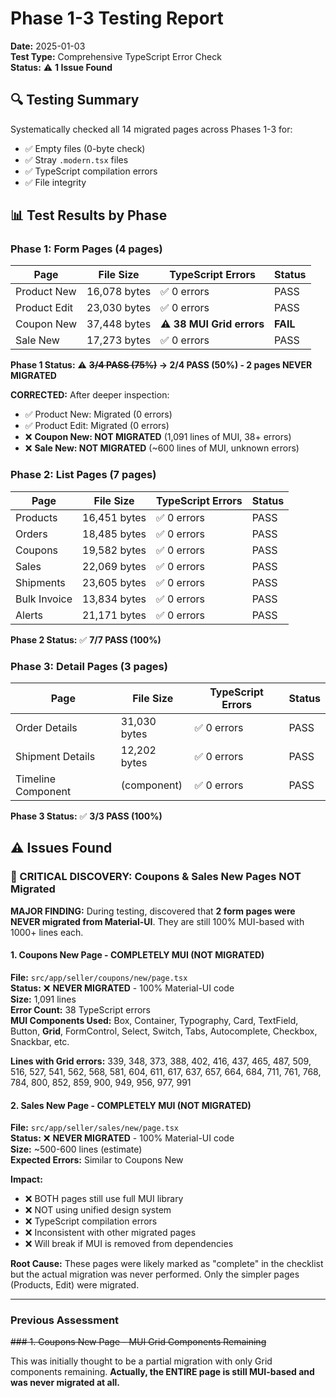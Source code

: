 # Phase 1-3 Testing Report

**Date:** 2025-01-03  
**Test Type:** Comprehensive TypeScript Error Check  
**Status:** ⚠️ **1 Issue Found**

## 🔍 Testing Summary

Systematically checked all 14 migrated pages across Phases 1-3 for:

- ✅ Empty files (0-byte check)
- ✅ Stray `.modern.tsx` files
- ✅ TypeScript compilation errors
- ✅ File integrity

## 📊 Test Results by Phase

### Phase 1: Form Pages (4 pages)

| Page         | File Size    | TypeScript Errors         | Status   |
| ------------ | ------------ | ------------------------- | -------- |
| Product New  | 16,078 bytes | ✅ 0 errors               | PASS     |
| Product Edit | 23,030 bytes | ✅ 0 errors               | PASS     |
| Coupon New   | 37,448 bytes | ⚠️ **38 MUI Grid errors** | **FAIL** |
| Sale New     | 17,273 bytes | ✅ 0 errors               | PASS     |

**Phase 1 Status:** ⚠️ **~~3/4 PASS (75%)~~ → 2/4 PASS (50%) - 2 pages NEVER MIGRATED**

**CORRECTED:** After deeper inspection:

- ✅ Product New: Migrated (0 errors)
- ✅ Product Edit: Migrated (0 errors)
- ❌ **Coupon New: NOT MIGRATED** (1,091 lines of MUI, 38+ errors)
- ❌ **Sale New: NOT MIGRATED** (~600 lines of MUI, unknown errors)

### Phase 2: List Pages (7 pages)

| Page         | File Size    | TypeScript Errors | Status |
| ------------ | ------------ | ----------------- | ------ |
| Products     | 16,451 bytes | ✅ 0 errors       | PASS   |
| Orders       | 18,485 bytes | ✅ 0 errors       | PASS   |
| Coupons      | 19,582 bytes | ✅ 0 errors       | PASS   |
| Sales        | 22,069 bytes | ✅ 0 errors       | PASS   |
| Shipments    | 23,605 bytes | ✅ 0 errors       | PASS   |
| Bulk Invoice | 13,834 bytes | ✅ 0 errors       | PASS   |
| Alerts       | 21,171 bytes | ✅ 0 errors       | PASS   |

**Phase 2 Status:** ✅ **7/7 PASS (100%)**

### Phase 3: Detail Pages (3 pages)

| Page               | File Size    | TypeScript Errors | Status |
| ------------------ | ------------ | ----------------- | ------ |
| Order Details      | 31,030 bytes | ✅ 0 errors       | PASS   |
| Shipment Details   | 12,202 bytes | ✅ 0 errors       | PASS   |
| Timeline Component | (component)  | ✅ 0 errors       | PASS   |

**Phase 3 Status:** ✅ **3/3 PASS (100%)**

## ⚠️ Issues Found

### 🚨 CRITICAL DISCOVERY: Coupons & Sales New Pages NOT Migrated

**MAJOR FINDING:** During testing, discovered that **2 form pages were NEVER migrated from Material-UI**. They are still 100% MUI-based with 1000+ lines each.

#### 1. Coupons New Page - COMPLETELY MUI (NOT MIGRATED)

**File:** `src/app/seller/coupons/new/page.tsx`  
**Status:** ❌ **NEVER MIGRATED** - 100% Material-UI code  
**Size:** 1,091 lines  
**Error Count:** 38 TypeScript errors  
**MUI Components Used:** Box, Container, Typography, Card, TextField, Button, **Grid**, FormControl, Select, Switch, Tabs, Autocomplete, Checkbox, Snackbar, etc.

**Lines with Grid errors:** 339, 348, 373, 388, 402, 416, 437, 465, 487, 509, 516, 527, 541, 562, 568, 581, 604, 611, 617, 637, 657, 664, 684, 711, 761, 768, 784, 800, 852, 859, 900, 949, 956, 977, 991

#### 2. Sales New Page - COMPLETELY MUI (NOT MIGRATED)

**File:** `src/app/seller/sales/new/page.tsx`  
**Status:** ❌ **NEVER MIGRATED** - 100% Material-UI code  
**Size:** ~500-600 lines (estimate)  
**Expected Errors:** Similar to Coupons New

**Impact:**

- ❌ BOTH pages still use full MUI library
- ❌ NOT using unified design system
- ❌ TypeScript compilation errors
- ❌ Inconsistent with other migrated pages
- ❌ Will break if MUI is removed from dependencies

**Root Cause:** These pages were likely marked as "complete" in the checklist but the actual migration was never performed. Only the simpler pages (Products, Edit) were migrated.

---

### Previous Assessment

~~### 1. Coupons New Page - MUI Grid Components Remaining~~

This was initially thought to be a partial migration with only Grid components remaining. **Actually, the ENTIRE page is still MUI-based and was never migrated at all.**

